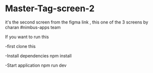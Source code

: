 # Master-Tag-screen-2
it's the second screen from the figma link , this one of the 3 screens 
by charan #nimbus-apps team 

If you want to run this 

-first clone this 

-Install dependencies 
npm install 

-Start application 
npm run dev
